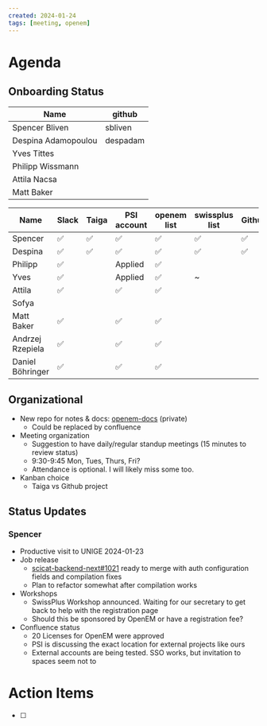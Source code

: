 ```yaml
---
created: 2024-01-24
tags: [meeting, openem]
---
```

# Agenda

## Onboarding Status

| Name | github |
| ---- | ---- |
| Spencer Bliven | sbliven |
| Despina Adamopoulou | despadam |
| Yves Tittes |  |
| Philipp Wissmann |  |
| Attila Nacsa |  |
| Matt Baker |  |


| Name | Slack | Taiga | PSI account | openem list | swissplus list | Github | Meeting Invite | Google Drive | Scicat slack | Scicat email |
| ---- | ---- | ---- | ---- | ---- | ---- | ---- | ---- | ---- | ---- | ---- |
| Spencer | ✅ | ✅ | ✅ | ✅ | ✅ | ✅ | ✅ | ✅ | ✅ | ✅ |
| Despina | ✅ | ✅ | ✅ | ✅ | ✅ | ✅ | ✅ | ✅ | ✅ | ✅ |
| Philipp | ✅ |  | Applied | ✅ |  |  | ✅ |  |  |  |
| Yves | ✅ |  | Applied | ✅ | ~ |  | ✅ |  |  |  |
| Attila | ✅ |  | ✅ | ✅ |  |  | ✅ |  | ✅ | ✅ |
| Sofya |  |  |  |  |  |  |  |  |  |  |
| Matt Baker | ✅ |  | ✅ | ✅ |  |  | ✅ |  |  |  |
| Andrzej Rzepiela | ✅ |  | ✅ | ✅ |  |  | ✅ |  |  |  |
| Daniel Böhringer | ✅ |  | ✅ | ✅ |  |  |  |  |  |  |
## Organizational
- New repo for notes & docs: [openem-docs](https://github.com/SwissOpenEM/openem-docs) (private)
    - Could be replaced by confluence
- Meeting organization
    - Suggestion to have daily/regular standup meetings (15 minutes to review status)
    - 9:30-9:45 Mon, Tues, Thurs, Fri?
    - Attendance is optional. I will likely miss some too.
- Kanban choice
    - Taiga vs Github project

## Status Updates

### Spencer
- Productive visit to UNIGE 2024-01-23
- Job release
    - [scicat-backend-next#1021](https://github.com/SciCatProject/scicat-backend-next/pull/1021) ready to merge with auth configuration fields and compilation fixes
    - Plan to refactor somewhat after compilation works
- Workshops
    - SwissPlus Workshop announced. Waiting for our secretary to get back to help with the registration page
    - Should this be sponsored by OpenEM or have a registration fee?
- Confluence status
    - 20 Licenses for OpenEM were approved
    - PSI is discussing the exact location for external projects like ours
    - External accounts are being tested. SSO works, but invitation to spaces seem not to

# Action Items
- [ ] 
